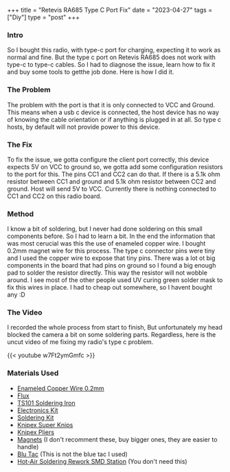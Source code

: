 +++
title = "Retevis RA685 Type C Port Fix"
date = "2023-04-27"
tags = ["Diy"]
type = "post"
+++

### Intro

So I bought this radio, with type-c port for charging, expecting it to work as normal and fine. But the type c port on Retevis RA685 does not work with type-c to type-c cables. 
So I had to diagnose the issue, learn how to fix it and buy some tools to getthe job done. Here is how I did it.

### The Problem

The problem with the port is that it is only connected to VCC and Ground. 
This means when a usb c device is connected, the host device has no way of knowing the cable orientation or if anything is plugged in at all.
So type c hosts, by default will not provide power to this device.

### The Fix

To fix the issue, we gotta configure the client port correctly, this device expects 5V on VCC to ground so, we gotta add some configuration resistors to the port for this.
The pins CC1 and CC2 can do that. If there is a 5.1k ohm resistor between CC1 and ground and 5.1k ohm resistor between CC2 and ground. Host will send 5V to VCC.
Currently there is nothing connected to CC1 and CC2 on this radio board.

### Method

I know a bit of soldering, but I never had done soldering on this small components before. So I had to learn a bit.
In the end the information that was most cerucial was this the use of enameled copper wire. I bought 0.2mm magnet wire for this process.
The type c connector pins were tiny and I used the copper wire to expose that tiny pins.
There was a lot ot big components in the board that had pins on ground so I found a big enough pad to solder the resistor directly. 
This way the resistor will not wobble around.
I see most of the other people used UV curing green solder mask to fix this wires in place. I had to cheap out somewhere, so I havent bought any :D

### The Video

I recorded the whole process from start to finish, But unfortunately my head blocked the camera a bit on some soldering parts. 
Regardless, here is the uncut video of me fixing my radio's type c problem.

{{< youtube w7Ft2ymGmfc >}}


### Materials Used
- [Enameled Copper Wire 0.2mm](https://amzn.to/3LAcFrv)
- [Flux](https://amzn.to/3HmfAlc)
- [TS101 Soldering Iron](https://amzn.to/425YShE)
- [Electronics Kit](https://amzn.to/3NdNNai)
- [Soldering Kit](https://amzn.to/40J6hCr)
- [Knipex Super Knips](https://amzn.to/41HRDN7)
- [Knipex Pliers](https://amzn.to/3Lddfds)
- [Magnets](https://amzn.to/3LDmTaM) (I don't recomment these, buy bigger ones, they are easier to handle)
- [Blu Tac](https://amzn.to/3Hi5y4g) (This is not the blue tac I used)
- [Hot-Air Soldering Rework SMD Station](https://amzn.to/3LAI112) (You don't need this)


